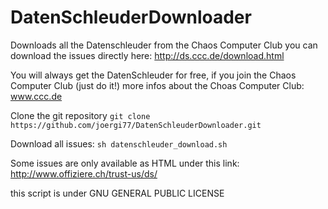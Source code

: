 # DatenSchleuderDownloader
Downloads all the Datenschleuder from the Chaos Computer Club
you can download the issues directly here: http://ds.ccc.de/download.html


You will always get the DatenSchleuder for free, if you join the Chaos Computer Club (just do it!) 
more infos about the Choas Computer Club: www.ccc.de

Clone the git repository
  `git clone https://github.com/joergi77/DatenSchleuderDownloader.git`
  
Download all issues:
  `sh datenschleuder_download.sh`

Some issues are only available as HTML under this link:
http://www.offiziere.ch/trust-us/ds/

this script is under GNU GENERAL PUBLIC LICENSE 
